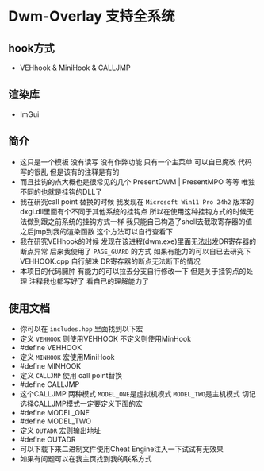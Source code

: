 # Dwm-Overlay 支持全系统
## hook方式
- VEHhook & MiniHook & CALLJMP
## 渲染库
- ImGui
## 简介
- 这只是一个模板 没有读写 没有作弊功能 只有一个主菜单 可以自已魔改 代码写的很乱 但是该有的注释是有的
- 而且挂钩的点大概也是很常见的几个 PresentDWM | PresentMPO 等等 唯独不同的也就是挂钩的DLL了
- 我在研究call point 替换的时候 我发现在 `Microsoft Win11 Pro 24h2` 版本的dxgi.dll里面有个不同于其他系统的挂钩点 所以在使用这种挂钩方式的时候无法做到跟之前系统的挂钩方式一样 我只能自已构造了shell去截取寄存器的值之后jmp到我的渲染函数 这个方法可以自行查看下
- 我在研究VEHhook的时候 发现在该进程(dwm.exe)里面无法出发DR寄存器的断点异常 后来我使用了 `PAGE_GUARD` 的方式 如果有能力的可以自已去研究下 VEHHOOK.cpp 自行解决 DR寄存器的断点无法断下的情况 
- 本项目的代码臃肿 有能力的可以拉去分支自行修改一下 但是关于挂钩点的处理 注释我也都写好了 看自已的理解能力了
## 使用文档
- 你可以在 `includes.hpp` 里面找到以下宏
- 定义 `VEHHOOK` 则使用VEHHOOK 不定义则使用MinHook
- #define VEHHOOK
- 定义 `MINHOOK` 宏使用MiniHook
- #define MINHOOK
- 定义 `CALLJMP` 使用 call point替换
- #define CALLJMP
- 这个CALLJMP 两种模式 `MODEL_ONE`是虚拟机模式 `MODEL_TWO`是主机模式 切记选择CALLJMP模式一定要定义下面的宏
- #define MODEL_ONE
- #define MODEL_TWO
- 定义 `OUTADR` 宏则输出地址
- #define OUTADR
- 可以下载下来二进制文件使用Cheat Engine注入一下试试有无效果
- 如果有问题可以在我主页找到我的联系方式
